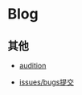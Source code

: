 # Blog


## 其他

* [audition](./../audition/)

* [issues/bugs提交](https://github.com/maginapp/sharing-technology-article/issues)

